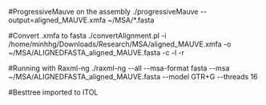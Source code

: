 #ProgressiveMauve on the assembly
./progressiveMauve --output=aligned_MAUVE.xmfa ~/MSA/*.fasta

#Convert .xmfa to fasta
./convertAlignment.pl -i /home/minhhg/Downloads/Research/MSA/aligned_MAUVE.xmfa -o ~/MSA/ALIGNEDFASTA_aligned_MAUVE.fasta -c -l -r

#Running with Raxml-ng
./raxml-ng --all --msa-format fasta --msa ~/MSA/ALIGNEDFASTA_aligned_MAUVE.fasta --model GTR+G --threads 16 

#Besttree imported to ITOL

